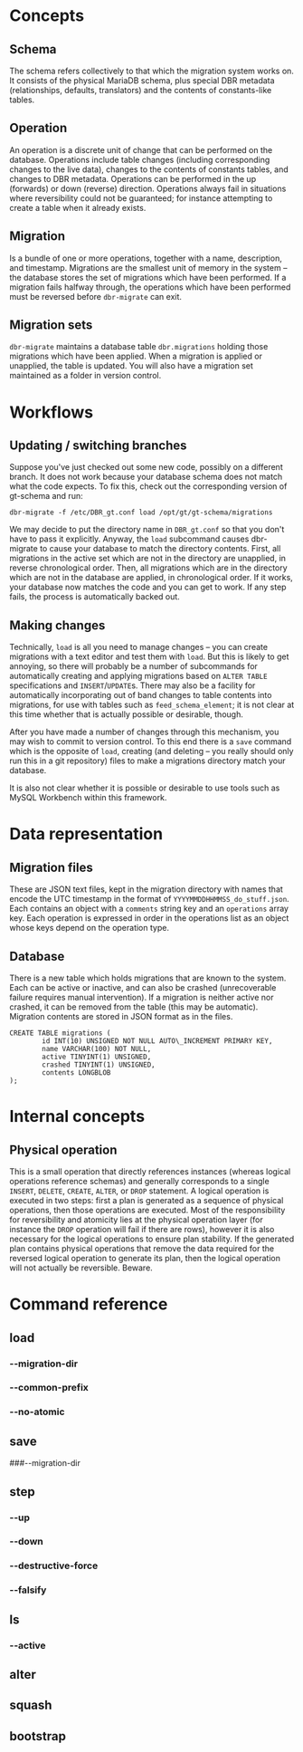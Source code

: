 # Concepts

## Schema

The schema refers collectively to that which the migration system works on.  It
consists of the physical MariaDB schema, plus special DBR metadata
(relationships, defaults, translators) and the contents of constants-like
tables.

## Operation

An operation is a discrete unit of change that can be performed on the
database.  Operations include table changes (including corresponding changes to
the live data), changes to the contents of constants tables, and changes to DBR
metadata.  Operations can be performed in the up (forwards) or down (reverse)
direction. Operations always fail in situations where reversibility could not
be guaranteed; for instance attempting to create a table when it already
exists.

## Migration

Is a bundle of one or more operations, together with a name, description, and
timestamp.  Migrations are the smallest unit of memory in the system – the
database stores the set of migrations which have been performed.  If a
migration fails halfway through, the operations which have been performed must
be reversed before `dbr-migrate` can exit.

## Migration sets

`dbr-migrate` maintains a database table `dbr.migrations` holding those migrations
which have been applied.  When a migration is applied or unapplied, the table
is updated.  You will also have a migration set maintained as a folder in
version control.

# Workflows

## Updating / switching branches

Suppose you've just checked out some new code, possibly on a different branch.
It does not work because your database schema does not match what the code
expects.  To fix this, check out the corresponding version of gt-schema and
run:

    dbr-migrate -f /etc/DBR_gt.conf load /opt/gt/gt-schema/migrations

We may decide to put the directory name in `DBR_gt.conf` so that you don't have
to pass it explicitly.  Anyway, the `load` subcommand causes dbr-migrate to
cause your database to match the directory contents.  First, all migrations in
the active set which are not in the directory are unapplied, in reverse
chronological order.  Then, all migrations which are in the directory which are
not in the database are applied, in chronological order.  If it works, your
database now matches the code and you can get to work.  If any step fails, the
process is automatically backed out.

## Making changes

Technically, `load` is all you need to manage changes – you can create
migrations with a text editor and test them with `load`.  But this is likely to
get annoying, so there will probably be a number of subcommands for
automatically creating and applying migrations based on `ALTER TABLE`
specifications and `INSERT`/`UPDATE`s.  There may also be a facility for
automatically incorporating out of band changes to table contents into
migrations, for use with tables such as `feed_schema_element`; it is not clear
at this time whether that is actually possible or desirable, though.

After you have made a number of changes through this mechanism, you may wish to
commit to version control.  To this end there is a `save` command which is the
opposite of `load`, creating (and deleting – you really should only run this in
a git repository) files to make a migrations directory match your database.

It is also not clear whether it is possible or desirable to use tools such as
MySQL Workbench within this framework.

# Data representation

## Migration files

These are JSON text files, kept in the migration directory with names that
encode the UTC timestamp in the format of `YYYYMMDDHHMMSS_do_stuff.json`.  Each
contains an object with a `comments` string key and an `operations` array key.
Each operation is expressed in order in the operations list as an object whose
keys depend on the operation type.

## Database

There is a new table which holds migrations that are known to the system.  Each
can be active or inactive, and can also be crashed (unrecoverable failure
requires manual intervention).  If a migration is neither active nor crashed,
it can be removed from the table (this may be automatic).  Migration contents
are stored in JSON format as in the files.

    CREATE TABLE migrations (
            id INT(10) UNSIGNED NOT NULL AUTO\_INCREMENT PRIMARY KEY,
            name VARCHAR(100) NOT NULL,
            active TINYINT(1) UNSIGNED,
            crashed TINYINT(1) UNSIGNED,
            contents LONGBLOB
    );

# Internal concepts

## Physical operation

This is a small operation that directly references instances (whereas logical
operations reference schemas) and generally corresponds to a single `INSERT`,
`DELETE`, `CREATE`, `ALTER`, or `DROP` statement.  A logical operation is
executed in two steps: first a plan is generated as a sequence of physical
operations, then those operations are executed.  Most of the responsibility for
reversibility and atomicity lies at the physical operation layer (for instance
the `DROP` operation will fail if there are rows), however it is also necessary
for the logical operations to ensure plan stability.  If the generated plan
contains physical operations that remove the data required for the reversed
logical operation to generate its plan, then the logical operation will not
actually be reversible.  Beware.

# Command reference

## load
### --migration-dir
### --common-prefix
### --no-atomic
## save
###--migration-dir
## step
### --up
### --down
### --destructive-force
### --falsify
## ls
### --active
## alter
## squash
## bootstrap

